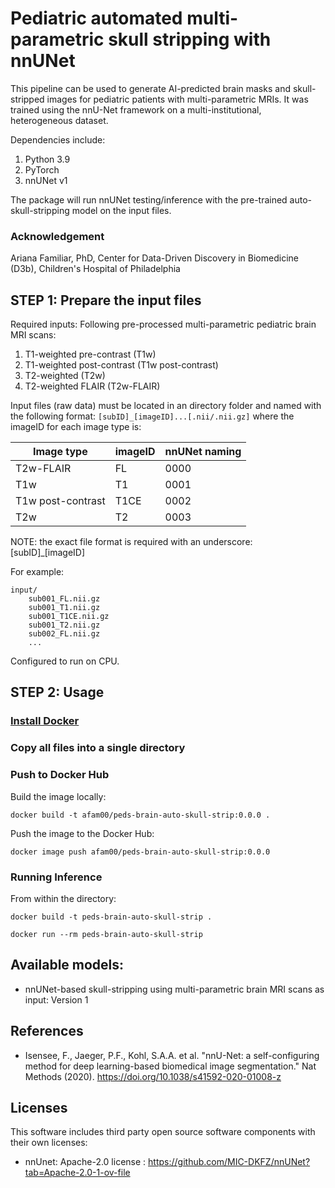 # Pediatric automated multi-parametric skull stripping with nnUNet

This pipeline can be used to generate AI-predicted brain masks and skull-stripped images for pediatric patients with multi-parametric MRIs. It was trained using the nnU-Net framework on a multi-institutional, heterogeneous dataset.

Dependencies include:
1. Python 3.9
2. PyTorch
3. nnUNet v1

The package will run nnUNet testing/inference with the pre-trained auto-skull-stripping model on the input files.

### Acknowledgement 
Ariana Familiar, PhD, Center for Data-Driven Discovery in Biomedicine (D3b), Children's Hospital of Philadelphia

## STEP 1: Prepare the input files

Required inputs:
Following pre-processed multi-parametric pediatric brain MRI scans: 
1. T1-weighted pre-contrast (T1w)
2. T1-weighted post-contrast (T1w post-contrast)
3. T2-weighted (T2w)
4. T2-weighted FLAIR (T2w-FLAIR)

Input files (raw data) must be located in an directory folder and named with the following format: `[subID]_[imageID]...[.nii/.nii.gz]` where the imageID for each image type is:

| Image type      | imageID | nnUNet naming |
| ----------- | ----------- | ----------- |
| T2w-FLAIR      | FL       | 0000        |
| T1w   | T1        | 0001        |
| T1w post-contrast   | T1CE        | 0002        |
| T2w   | T2        | 0003        |


NOTE: the exact file format is required with an underscore: [subID]_[imageID]

For example:
```
input/
    sub001_FL.nii.gz
    sub001_T1.nii.gz
    sub001_T1CE.nii.gz
    sub001_T2.nii.gz
    sub002_FL.nii.gz
    ...
```

Configured to run on CPU.

## STEP 2: Usage

### [Install Docker](https://docs.docker.com/engine/install/)
### Copy all files into a single directory

### Push to Docker Hub

Build the image locally:

```
docker build -t afam00/peds-brain-auto-skull-strip:0.0.0 .
```

Push the image to the Docker Hub:

```
docker image push afam00/peds-brain-auto-skull-strip:0.0.0
```

### Running Inference

From within the directory:

```
docker build -t peds-brain-auto-skull-strip .
```

```
docker run --rm peds-brain-auto-skull-strip
```

## Available models:

- nnUNet-based skull-stripping using multi-parametric brain MRI scans as input: Version 1

## References

- Isensee, F., Jaeger, P.F., Kohl, S.A.A. et al. "nnU-Net: a self-configuring method for deep learning-based biomedical image segmentation." Nat Methods (2020). https://doi.org/10.1038/s41592-020-01008-z


## Licenses

This software includes third party open source software components with their own licenses: 

- nnUnet: Apache-2.0 license : https://github.com/MIC-DKFZ/nnUNet?tab=Apache-2.0-1-ov-file
